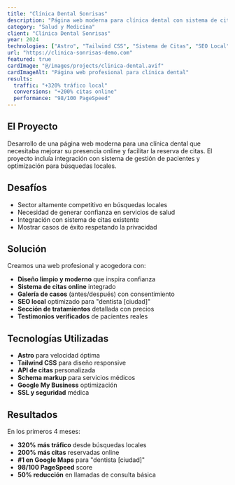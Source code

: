 ```yaml
---
title: "Clínica Dental Sonrisas"
description: "Página web moderna para clínica dental con sistema de citas online y galería de casos"
category: "Salud y Medicina"
client: "Clínica Dental Sonrisas"
year: 2024
technologies: ["Astro", "Tailwind CSS", "Sistema de Citas", "SEO Local"]
url: "https://clinica-sonrisas-demo.com"
featured: true
cardImage: "@/images/projects/clinica-dental.avif"
cardImageAlt: "Página web profesional para clínica dental"
results:
  traffic: "+320% tráfico local"
  conversions: "+200% citas online"
  performance: "98/100 PageSpeed"
---
```


## El Proyecto

Desarrollo de una página web moderna para una clínica dental que necesitaba mejorar su presencia online y facilitar la reserva de citas. El proyecto incluía integración con sistema de gestión de pacientes y optimización para búsquedas locales.

## Desafíos

- Sector altamente competitivo en búsquedas locales
- Necesidad de generar confianza en servicios de salud
- Integración con sistema de citas existente
- Mostrar casos de éxito respetando la privacidad

## Solución

Creamos una web profesional y acogedora con:

- **Diseño limpio y moderno** que inspira confianza
- **Sistema de citas online** integrado
- **Galería de casos** (antes/después) con consentimiento
- **SEO local** optimizado para "dentista [ciudad]"
- **Sección de tratamientos** detallada con precios
- **Testimonios verificados** de pacientes reales

## Tecnologías Utilizadas

- **Astro** para velocidad óptima
- **Tailwind CSS** para diseño responsive
- **API de citas** personalizada
- **Schema markup** para servicios médicos
- **Google My Business** optimización
- **SSL y seguridad** médica

## Resultados

En los primeros 4 meses:

- **320% más tráfico** desde búsquedas locales
- **200% más citas** reservadas online
- **#1 en Google Maps** para "dentista [ciudad]"
- **98/100 PageSpeed** score
- **50% reducción** en llamadas de consulta básica